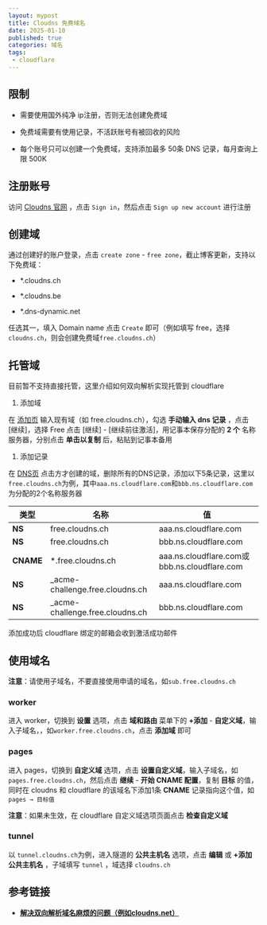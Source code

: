 ```yaml
---
layout: mypost
title: Cloudns 免费域名
date: 2025-01-10
published: true
categories: 域名
tags: 
 - cloudflare
---
```


## 限制

-   需要使用国外纯净 ip注册，否则无法创建免费域
    
-   免费域需要有使用记录，不活跃账号有被回收的风险
    
-   每个账号只可以创建一个免费域，支持添加最多 50条 DNS 记录，每月查询上限 500K
    

## 注册账号

访问 [Cloudns 官网](https://www.cloudns.net/) ，点击 `Sign in`，然后点击 `Sign up new account` 进行注册

## 创建域

通过创建好的账户登录，点击 `create zone` - `free zone`，截止博客更新，支持以下免费域：

-   \*.cloudns.ch
    
-   \*.cloudns.be
    
-   \*.dns-dynamic.net
    

任选其一，填入 Domain name 点击 `Create` 即可（例如填写 free，选择`cloudns.ch`，则会创建免费域`free.cloudns.ch`）

## 托管域

目前暂不支持直接托管，这里介绍如何双向解析实现托管到 cloudflare

1. 添加域

在 [添加页](https://dash.cloudflare.com/?to=/:account/add-site) 输入现有域（如 free.cloudns.ch），勾选 **手动输入 dns 记录** ，点击 [继续]，选择 Free 点击 [继续] - [继续前往激活]，用记事本保存分配的 **2 个** 名称服务器，分别点击 **单击以复制** 后，粘贴到记事本备用

1. 添加记录

在 [DNS页](https://www.cloudns.net/main/dashboard/dns/) 点击方才创建的域，删除所有的DNS记录，添加以下5条记录，这里以`free.cloudns.ch`为例，其中`aaa.ns.cloudflare.com`和`bbb.ns.cloudflare.com` 为分配的2个名称服务器

| **类型**  | **名称**                        | **值**                                       |
| --------- | ------------------------------- | -------------------------------------------- |
| **NS**    | free.cloudns.ch                 | aaa.ns.cloudflare.com                        |
| **NS**    | free.cloudns.ch                 | bbb.ns.cloudflare.com                        |
| **CNAME** | *.free.cloudns.ch               | aaa.ns.cloudflare.com或bbb.ns.cloudflare.com |
| **NS**    | _acme-challenge.free.cloudns.ch | aaa.ns.cloudflare.com                        |
| **NS**    | _acme-challenge.free.cloudns.ch | bbb.ns.cloudflare.com                        |

添加成功后 cloudflare 绑定的邮箱会收到激活成功邮件

## 使用域名

**注意**：请使用子域名，不要直接使用申请的域名，如`sub.free.cloudns.ch`

### worker

进入 worker，切换到 **设置** 选项，点击 **域和路由** 菜单下的 **+添加** - **自定义域**，输入子域名，，如`worker.free.cloudns.ch`，点击 **添加域** 即可

### pages

进入 pages，切换到 **自定义域** 选项，点击 **设置自定义域**，输入子域名，如`pages.free.cloudns.ch`，然后点击 **继续** \- **开始 CNAME 配置**，复制 **目标** 的值，同时在 cloudns 和 cloudflare 的该域名下添加1条 **CNAME** 记录指向这个值，如 `pages → 目标值`

**注意**：如果未生效，在 cloudflare 自定义域选项页面点击 **检查自定义域**

### tunnel

以 `tunnel.cloudns.ch`为例，进入隧道的 **公共主机名** 选项，点击 **编辑** 或 **+添加公共主机名** ，子域填写  `tunnel` ，域选择 `cloudns.ch`

## 参考链接

- [**解决双向解析域名麻烦的问题（例如cloudns.net）**](https://linux.do/t/topic/248195) 